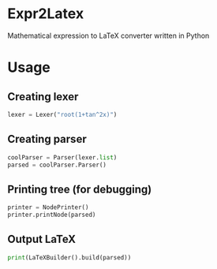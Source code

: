 # Expr2Latex
Mathematical expression to LaTeX converter written in Python

# Usage
## Creating lexer
```py
lexer = Lexer("root(1+tan^2x)")
```
## Creating parser
```py
coolParser = Parser(lexer.list)
parsed = coolParser.Parser()
```
## Printing tree (for debugging)
```py
printer = NodePrinter()
printer.printNode(parsed)
```
## Output LaTeX
```py
print(LaTeXBuilder().build(parsed))
```
